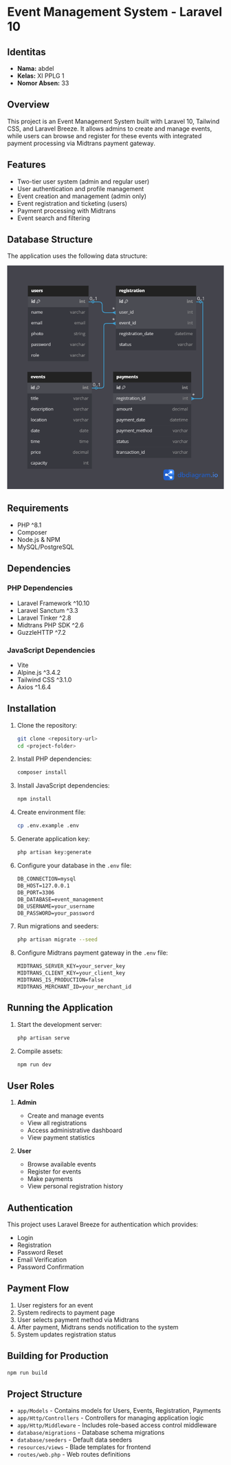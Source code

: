 # Event Management System - Laravel 10

## Identitas
- **Nama:** abdel
- **Kelas:** XI PPLG 1
- **Nomor Absen:** 33

## Overview

This project is an Event Management System built with Laravel 10, Tailwind CSS, and Laravel Breeze. It allows admins to create and manage events, while users can browse and register for these events with integrated payment processing via Midtrans payment gateway.

## Features

- Two-tier user system (admin and regular user)
- User authentication and profile management
- Event creation and management (admin only)
- Event registration and ticketing (users)
- Payment processing with Midtrans
- Event search and filtering

## Database Structure

The application uses the following data structure:

![screenshot](ERD-event-management.png)

## Requirements

- PHP ^8.1
- Composer
- Node.js & NPM
- MySQL/PostgreSQL

## Dependencies

### PHP Dependencies
- Laravel Framework ^10.10
- Laravel Sanctum ^3.3
- Laravel Tinker ^2.8
- Midtrans PHP SDK ^2.6
- GuzzleHTTP ^7.2

### JavaScript Dependencies
- Vite
- Alpine.js ^3.4.2
- Tailwind CSS ^3.1.0
- Axios ^1.6.4

## Installation

1. Clone the repository:
   ```bash
   git clone <repository-url>
   cd <project-folder>
   ```

2. Install PHP dependencies:
   ```bash
   composer install
   ```

3. Install JavaScript dependencies:
   ```bash
   npm install
   ```

4. Create environment file:
   ```bash
   cp .env.example .env
   ```

5. Generate application key:
   ```bash
   php artisan key:generate
   ```

6. Configure your database in the `.env` file:
   ```
   DB_CONNECTION=mysql
   DB_HOST=127.0.0.1
   DB_PORT=3306
   DB_DATABASE=event_management
   DB_USERNAME=your_username
   DB_PASSWORD=your_password
   ```

7. Run migrations and seeders:
   ```bash
   php artisan migrate --seed
   ```

8. Configure Midtrans payment gateway in the `.env` file:
   ```
   MIDTRANS_SERVER_KEY=your_server_key
   MIDTRANS_CLIENT_KEY=your_client_key
   MIDTRANS_IS_PRODUCTION=false
   MIDTRANS_MERCHANT_ID=your_merchant_id
   ```

## Running the Application

1. Start the development server:
   ```bash
   php artisan serve
   ```

2. Compile assets:
   ```bash
   npm run dev
   ```

## User Roles

1. **Admin**
   - Create and manage events
   - View all registrations
   - Access administrative dashboard
   - View payment statistics

2. **User**
   - Browse available events
   - Register for events
   - Make payments
   - View personal registration history

## Authentication

This project uses Laravel Breeze for authentication which provides:
- Login
- Registration
- Password Reset
- Email Verification
- Password Confirmation

## Payment Flow

1. User registers for an event
2. System redirects to payment page
3. User selects payment method via Midtrans
4. After payment, Midtrans sends notification to the system
5. System updates registration status

## Building for Production

```bash
npm run build
```

## Project Structure

- `app/Models` - Contains models for Users, Events, Registration, Payments
- `app/Http/Controllers` - Controllers for managing application logic
- `app/Http/Middleware` - Includes role-based access control middleware
- `database/migrations` - Database schema migrations
- `database/seeders` - Default data seeders
- `resources/views` - Blade templates for frontend
- `routes/web.php` - Web routes definitions
